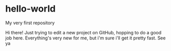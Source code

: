 # hello-world
My very first repository

Hi there! Just trying to edit a new project on GitHub, hopping to do a good job here.
Everything's very new for me, but i'm sure i'll get it pretty fast.
See ya
